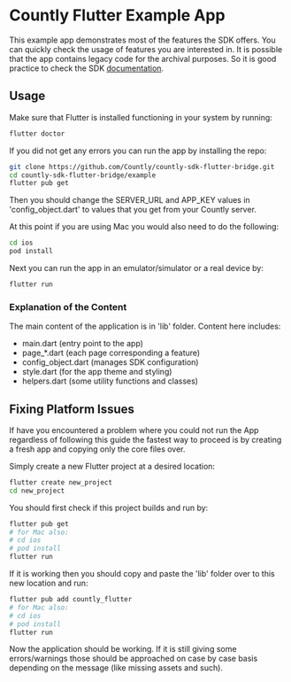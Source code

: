 # Countly Flutter Example App

This example app demonstrates most of the features the SDK offers.
You can quickly check the usage of features you are interested in.
It is possible that the app contains legacy code for the archival purposes.
So it is good practice to check the SDK [documentation](https://support.count.ly/hc/en-us/articles/360037944212-Flutter).

## Usage
Make sure that Flutter is installed  functioning in your system by running:

```bash
flutter doctor
```

If you did not get any errors you can run the app by installing the repo:

```bash
git clone https://github.com/Countly/countly-sdk-flutter-bridge.git
cd countly-sdk-flutter-bridge/example
flutter pub get
```

Then you should change the SERVER_URL and APP_KEY values in 'config_object.dart' to values that you get from your Countly server. 

At this point if you are using Mac you would also need to do the following:

```bash
cd ios
pod install
```

Next you can run the app in an emulator/simulator or a real device by:

```bash
flutter run
```

### Explanation of the Content
The main content of the application is in 'lib' folder. Content here includes:
- main.dart (entry point to the app)
- page_*.dart (each page corresponding a feature)
- config_object.dart (manages SDK configuration)
- style.dart (for the app theme and styling)
- helpers.dart (some utility functions and classes)

## Fixing Platform Issues
If have you encountered a problem where you could not run the App regardless of following this guide the fastest way to proceed is by creating a fresh app and copying only the core files over.

Simply create a new Flutter project at a desired location:

```bash
flutter create new_project
cd new_project
```

You should first check if this project builds and run by:

```bash
flutter pub get
# for Mac also:
# cd ios
# pod install
flutter run
```

If it is working then you should copy and paste the 'lib' folder over to this new location and run:

```bash
flutter pub add countly_flutter
# for Mac also:
# cd ios
# pod install
flutter run
```

Now the application should be working. If it is still giving some errors/warnings those should be approached on case by case basis depending on the message (like missing assets and such).
